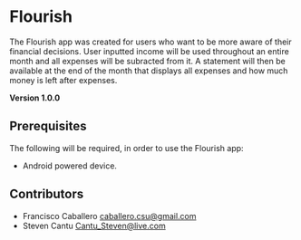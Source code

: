 # Flourish

The Flourish app was created for users who want to be more aware of their financial decisions. User inputted income will be used throughout an entire month and all expenses will be subracted from it. A statement will then be available at the end of the month that displays all expenses and how much money is left after expenses.

**Version 1.0.0**

## Prerequisites

The following will be required, in order to use the Flourish app:
 
* Android powered device.

## Contributors

- Francisco Caballero <caballero.csu@gmail.com>
- Steven Cantu <Cantu_Steven@live.com>

